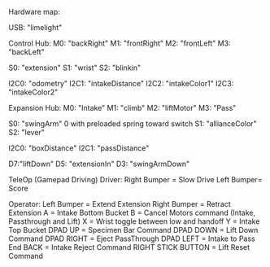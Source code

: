 Hardware map:

USB:
"limelight"

Control Hub:
M0: "backRight"
M1: "frontRight"
M2: "frontLeft"
M3: "backLeft"

S0: "extension"
S1: "wrist"
S2: "blinkin"


I2C0: "odometry"
I2C1: "intakeDistance"
I2C2: "intakeColor1"
I2C3: "intakeColor2"

Expansion Hub:
M0: "Intake"
M1: "climb"
M2: "liftMotor"
M3: "Pass"

S0: "swingArm" 0 with preloaded spring toward switch
S1: "allianceColor"
S2: "lever"

I2C0: "boxDistance"
I2C1: "passDistance"

D7:"liftDown"
D5: "extensionIn"
D3: "swingArmDown"

TeleOp (Gamepad Driving)
Driver:
Right Bumper = Slow Drive
Left Bumper= Score

Operator: 
Left Bumper = Extend Extension 
Right Bumper = Retract Extension
A = Intake Bottom Bucket
B = Cancel Motors command (Intake, Passthrough and Lift)
X = Wrist toggle between low and handoff
Y = Intake Top Bucket
DPAD UP = Specimen Bar Command
DPAD DOWN = Lift Down Command
DPAD RIGHT = Eject PassThrough
DPAD LEFT = Intake to Pass End 
BACK = Intake Reject Command
RIGHT STICK BUTTON = Lift Reset Command

 
